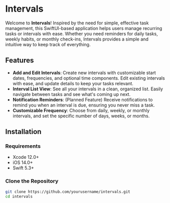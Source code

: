 # Intervals

Welcome to **Intervals**! Inspired by the need for simple, effective task management, this SwiftUI-based application helps users manage recurring tasks or intervals with ease. Whether you need reminders for daily tasks, weekly habits, or monthly check-ins, Intervals provides a simple and intuitive way to keep track of everything.

## Features

- **Add and Edit Intervals**: Create new intervals with customizable start dates, frequencies, and optional time components. Edit existing intervals with ease, and update details to keep your tasks relevant.
- **Interval List View**: See all your intervals in a clean, organized list. Easily navigate between tasks and see what's coming up next.
- **Notification Reminders**: (Planned Feature) Receive notifications to remind you when an interval is due, ensuring you never miss a task.
- **Customizable Frequency**: Choose from daily, weekly, or monthly intervals, and set the specific number of days, weeks, or months.



## Installation

### Requirements

- Xcode 12.0+
- iOS 14.0+
- Swift 5.3+

### Clone the Repository

```bash
git clone https://github.com/yourusername/intervals.git
cd intervals
